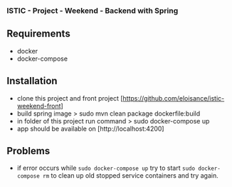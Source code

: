 ### ISTIC - Project - Weekend - Backend with Spring

## Requirements
- docker
- docker-compose

## Installation
- clone this project and front project [https://github.com/eloisance/istic-weekend-front]
- build spring image > sudo mvn clean package dockerfile:build
- in folder of this project run command > sudo docker-compose up
- app should be available on [http://localhost:4200]

## Problems
- if error occurs while `sudo docker-compose up` try to start `sudo docker-compose rm` to clean up old stopped service containers and try again.